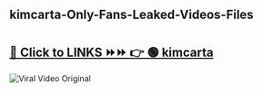 
 ## kimcarta-Only-Fans-Leaked-Videos-Files

# <h2><a href="https://mediaupload.pro?kimcarta">🔗 Click to LINKS ⏩⏩ 👉 🟢 kimcarta </a></h2>

<a href="https://mediaupload.pro?kimcarta" rel="nofollow" data-target="animated-image.originalLink"><img src="https://i.ibb.co.com/xMMVF88/686577567.gif" alt="Viral Video Original" style="max-width: 100%; display: inline-block;" data-target="animated-image.originalImage"></a>